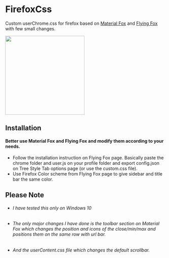 # FirefoxCss
Custom userChrome.css for firefox based on [Material Fox](https://github.com/muckSponge/MaterialFox) and [Flying Fox](https://github.com/akshat46/FlyingFox) with few small changes.

<img src='/chrome/icons/demo.gif' width="250px" height="250px"/>

## Installation
#### Better use Material Fox and Flying Fox and modify them according to your needs.
- Follow the installation instruction on Flying Fox page. Basically paste the chrome folder and user.js on your profile folder and export config.json on Tree Style Tab options page (or use the custom.css file). 
- Use Firefox Color scheme from Flying Fox page to give sidebar and title bar the same color.

## Please Note
- ###### I have tested this only on Windows 10
- ###### The only major changes I have done is the toolbar section on Material Fox which changes the position and icons of the close/min/max and positions them on the same row with url bar.
- ###### And the userContent.css file which changes the default scrollbar.

